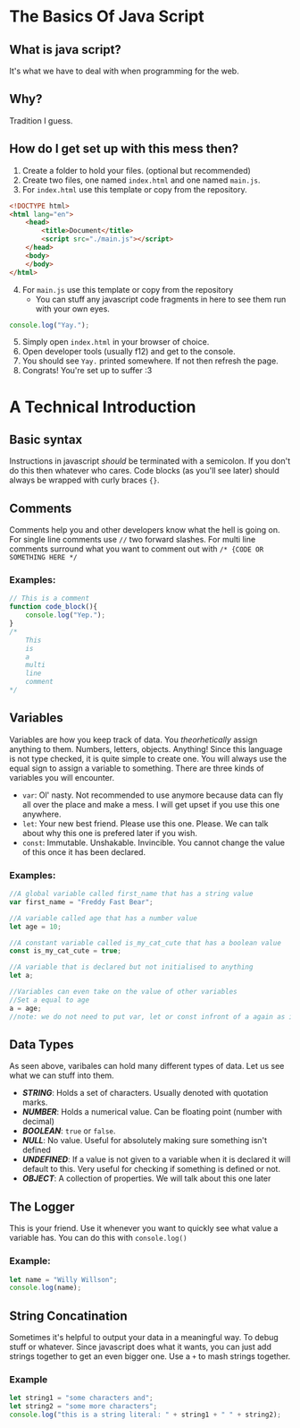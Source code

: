 # The Basics Of Java Script

## What is java script?
It's what we have to deal with when programming for the web.

## Why?
Tradition I guess.

## How do I get set up with this mess then?
1. Create a folder to hold your files. (optional but recommended)
2. Create two files, one named `index.html` and one named `main.js`.
3. For `index.html` use this template or copy from the repository.
```html
<!DOCTYPE html>
<html lang="en">
    <head>
        <title>Document</title>
        <script src="./main.js"></script>
    </head>
    <body>
    </body>
</html>
```
4. For `main.js` use this template or copy from the repository
    - You can stuff any javascript code fragments in here to see them run with your own eyes.
```javascript
console.log("Yay.");
```
5. Simply open `index.html` in your browser of choice.
6. Open developer tools (usually f12) and get to the console.
7. You should see `Yay.` printed somewhere. If not then refresh the page.
8. Congrats! You're set up to suffer :3

# A Technical Introduction

## Basic syntax
Instructions in javascript *should* be terminated with a semicolon. If you don't do this then whatever who cares. Code blocks (as you'll see later) should always be wrapped with curly braces `{}`. 

## Comments
Comments help you and other developers know what the hell is going on. For single line comments use `//` two forward slashes. For multi line comments surround what you want to comment out with `/* {CODE OR SOMETHING HERE */`

### Examples:
```javascript
// This is a comment
function code_block(){
    console.log("Yep.");
}
/*
    This 
    is 
    a 
    multi 
    line 
    comment    
*/
```

## Variables
Variables are how you keep track of data. You *theorhetically* assign anything to them. Numbers, letters, objects. Anything! Since this language is not type checked, it is quite simple to create one. You will always use the equal sign to assign a variable to something. There are three kinds of variables you will encounter. 
- `var`: Ol' nasty. Not recommended to use anymore because data can fly all over the place and make a mess. I will get upset if you use this one anywhere.
- `let`: Your new best friend. Please use this one. Please. We can talk about why this one is prefered later if you wish.
- `const`: Immutable. Unshakable. Invincible. You cannot change the value of this once it has been declared. 

### Examples:
```javascript
//A global variable called first_name that has a string value
var first_name = "Freddy Fast Bear";

//A variable called age that has a number value
let age = 10;

//A constant variable called is_my_cat_cute that has a boolean value
const is_my_cat_cute = true;

//A variable that is declared but not initialised to anything
let a;

//Variables can even take on the value of other variables
//Set a equal to age
a = age; 
//note: we do not need to put var, let or const infront of a again as it is already declared. javascript will get very angry if you do this.
```

## Data Types
As seen above, varibales can hold many different types of data. Let us see what we can stuff into them.
- ***STRING***: Holds a set of characters. Usually denoted with quotation marks.
- ***NUMBER***: Holds a numerical value. Can be floating point (number with decimal)
- ***BOOLEAN***: `true` or `false`.
- ***NULL***: No value. Useful for absolutely making sure something isn't defined
- ***UNDEFINED***: If a value is not given to a variable when it is declared it will default to this. Very useful for checking if something is defined or not.
- ***OBJECT***: A collection of properties. We will talk about this one later

## The Logger
This is your friend. Use it whenever you want to quickly see what value a variable has. You can do this with `console.log()`

### Example:
```javascript
let name = "Willy Willson";
console.log(name);
```

## String Concatination
Sometimes it's helpful to output your data in a meaningful way. To debug stuff or whatever. Since javascript does what it wants, you can just add strings together to get an even bigger one. Use a `+` to mash strings together. 

### Example
```javascript
let string1 = "some characters and";
let string2 = "some more characters";
console.log("this is a string literal: " + string1 + " " + string2);
```